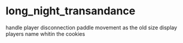 # long_night_transandance
handle player disconnection
paddle movement as the old size 
display players name whitin the cookies 
